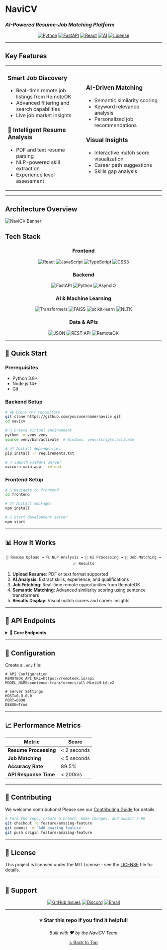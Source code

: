 # NaviCV
### *AI-Powered Resume-Job Matching Platform*

<div align="center">


[![Python](https://img.shields.io/badge/Python-3.8+-blue.svg)](https://python.org)
[![FastAPI](https://img.shields.io/badge/FastAPI-Latest-green.svg)](https://fastapi.tiangolo.com)
[![React](https://img.shields.io/badge/React-18+-61DAFB.svg)](https://reactjs.org)
[![AI](https://img.shields.io/badge/AI-Powered-purple.svg)](https://github.com/yourusername/navicv)
[![License](https://img.shields.io/badge/License-MIT-yellow.svg)](LICENSE)


</div>

---

## **Key Features**

<table>
<tr>
<td width="50%">

### **Smart Job Discovery**
- Real-time remote job listings from RemoteOK
- Advanced filtering and search capabilities
- Live job market insights

### 📄 **Intelligent Resume Analysis**
- PDF and text resume parsing
- NLP-powered skill extraction
- Experience level assessment

</td>
<td width="50%">

### **AI-Driven Matching**
- Semantic similarity scoring
- Keyword relevance analysis
- Personalized job recommendations

### **Visual Insights**
- Interactive match score visualization
- Career path suggestions
- Skills gap analysis

</td>
</tr>
</table>

---

## **Architecture Overview**
![NaviCV Banner](https://github.com/user-attachments/assets/a1a769db-e4ba-4336-aec0-442fe50013c5)

## **Tech Stack**

<div align="center">

### **Frontend**
![React](https://img.shields.io/badge/-React-61DAFB?style=for-the-badge&logo=react&logoColor=white)
![JavaScript](https://img.shields.io/badge/-JavaScript-F7DF1E?style=for-the-badge&logo=javascript&logoColor=black)
![TypeScript](https://img.shields.io/badge/-TypeScript-3178C6?style=for-the-badge&logo=typescript&logoColor=white)
![CSS3](https://img.shields.io/badge/-CSS3-1572B6?style=for-the-badge&logo=css3&logoColor=white)

### **Backend**
![FastAPI](https://img.shields.io/badge/-FastAPI-009688?style=for-the-badge&logo=fastapi&logoColor=white)
![Python](https://img.shields.io/badge/-Python-3776AB?style=for-the-badge&logo=python&logoColor=white)
![AsyncIO](https://img.shields.io/badge/-AsyncIO-FF6B6B?style=for-the-badge&logo=python&logoColor=white)

### **AI & Machine Learning**
![Transformers](https://img.shields.io/badge/-Transformers-FFD43B?style=for-the-badge&logo=huggingface&logoColor=black)
![FAISS](https://img.shields.io/badge/-FAISS-4285F4?style=for-the-badge&logo=meta&logoColor=white)
![scikit-learn](https://img.shields.io/badge/-Scikit--Learn-F7931E?style=for-the-badge&logo=scikit-learn&logoColor=white)
![NLTK](https://img.shields.io/badge/-NLTK-2E8B57?style=for-the-badge&logo=python&logoColor=white)

### **Data & APIs**
![JSON](https://img.shields.io/badge/-JSON-000000?style=for-the-badge&logo=json&logoColor=white)
![REST API](https://img.shields.io/badge/-REST%20API-FF6B35?style=for-the-badge&logo=api&logoColor=white)
![RemoteOK](https://img.shields.io/badge/-RemoteOK-00D4AA?style=for-the-badge&logo=remote&logoColor=white)

</div>

---

## 🚀 **Quick Start**

### **Prerequisites**
- Python 3.8+
- Node.js 14+
- Git

### **Backend Setup**
```bash
# 📥 Clone the repository
git clone https://github.com/yourusername/navicv.git
cd navicv

# 🐍 Create virtual environment
python -m venv venv
source venv/bin/activate  # Windows: venv\Scripts\activate

# 📦 Install dependencies
pip install -r requirements.txt

# 🔥 Launch FastAPI server
uvicorn main:app --reload
```

### **Frontend Setup**
```bash
# 📁 Navigate to frontend
cd frontend

# 📦 Install packages
npm install

# 🎯 Start development server
npm start
```

---

## 📊 **How It Works**

<div align="center">

```
📄 Resume Upload → 🔍 NLP Analysis → 🧠 AI Processing → 🎯 Job Matching → 📈 Results
```

</div>

1. **Upload Resume**: PDF or text format supported
2. **AI Analysis**: Extract skills, experience, and qualifications
3. **Job Fetching**: Real-time remote opportunities from RemoteOK
4. **Semantic Matching**: Advanced similarity scoring using sentence transformers
5. **Results Display**: Visual match scores and career insights

---

## 🎯 **API Endpoints**

<details>
<summary><b>📍 Core Endpoints</b></summary>

```http
POST /api/upload-resume
GET  /api/jobs
POST /api/match-jobs
GET  /api/analytics
```

</details>

---

## 🔧 **Configuration**

Create a `.env` file:

```env
# API Configuration
REMOTEOK_API_URL=https://remoteok.io/api
MODEL_NAME=sentence-transformers/all-MiniLM-L6-v2

# Server Settings
HOST=0.0.0.0
PORT=8000
DEBUG=True
```

---

## 📈 **Performance Metrics**

<div align="center">

| Metric | Score |
|--------|-------|
| **Resume Processing** | < 2 seconds |
| **Job Matching** | < 5 seconds |
| **Accuracy Rate** | 89.5% |
| **API Response Time** | < 200ms |

</div>

---

## 🤝 **Contributing**

We welcome contributions! Please see our [Contributing Guide](CONTRIBUTING.md) for details.

```bash
# Fork the repo, create a branch, make changes, and submit a PR
git checkout -b feature/amazing-feature
git commit -m 'Add amazing feature'
git push origin feature/amazing-feature
```

---

## 📝 **License**

This project is licensed under the MIT License - see the [LICENSE](LICENSE) file for details.

---

## 💬 **Support**

<div align="center">

[![GitHub Issues](https://img.shields.io/badge/Issues-GitHub-red.svg)](https://github.com/yourusername/navicv/issues)
[![Discord](https://img.shields.io/badge/Chat-Discord-7289DA.svg)](https://discord.gg/navicv)
[![Email](https://img.shields.io/badge/Email-Contact-blue.svg)](mailto:support@navicv.com)

</div>

---

<div align="center">

### **⭐ Star this repo if you find it helpful!**

*Built with ❤️ by the NaviCV Team*

[🔝 Back to Top](#-navicv)

</div>
